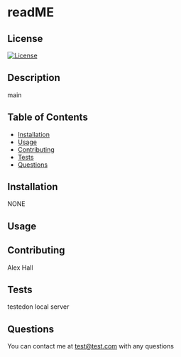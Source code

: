 
# readME
## License
[![License](https://img.shields.io/badge/License-Apache_2.0-blue.svg)](https://opensource.org/licenses/Apache-2.0)
## Description
main
## Table of Contents
* [Installation](#installation)
* [Usage](#usage)
* [Contributing](#contributing)
* [Tests](#tests)
* [Questions](#questions)
## Installation
NONE
## Usage

## Contributing
Alex Hall
## Tests
testedon local server
## Questions

You can contact me at test@test.com with any questions

